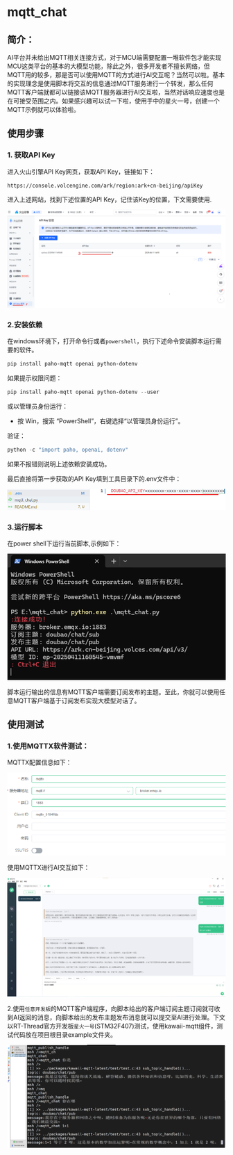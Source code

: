 # mqtt_chat

## 简介：

AI平台并未给出MQTT相关连接方式，对于MCU端需要配置一堆软件包才能实现MCU这类平台的基本的大模型功能，除此之外，很多开发者不擅长网络，但MQTT用的较多，那是否可以使用MQTT的方式进行AI交互呢？当然可以啦。基本的实现理念是使用脚本将交互的信息通过MQTT服务进行一个转发，那么任何MQTT客户端就都可以链接该MQTT服务器进行AI交互啦，当然对话响应速度也是在可接受范围之内。如果感兴趣可以试一下啦，使用手中的星火一号，创建一个MQTT示例就可以体验啦。

## 使用步骤

### 1. 获取API Key

进入火山引擎API Key网页，获取API Key，链接如下：

```cobol
https://console.volcengine.com/ark/region:ark+cn-beijing/apiKey
```

进入上述网站，找到下述位置的API Key，记住该Key的位置，下文需要使用.

![](figures/1.apikey.png)

### 2.安装依赖

在windows环境下，打开命令行或者`powershell`，执行下述命令安装脚本运行需要的软件。

```powershell
pip install paho-mqtt openai python-dotenv
```

如果提示权限问题：

```powershell
pip install paho-mqtt openai python-dotenv --user
```

或以管理员身份运行：

- 按 Win，搜索 “PowerShell”，右键选择“以管理员身份运行”。

验证：

```powershell
python -c "import paho, openai, dotenv"
```

如果不报错则说明上述依赖安装成功。

最后直接将第一步获取的API Key填到工具目录下的.env文件中：

![](figures/2.key.png)

### 3.运行脚本

在power shell下运行当前脚本,示例如下：

![](figures/3.mode.png)

脚本运行输出的信息有MQTT客户端需要订阅发布的主题。至此，你就可以使用任意MQTT客户端基于订阅发布实现大模型对话了。

## 使用测试

### 1.使用MQTTX软件测试：

MQTTX配置信息如下：

![5.mqttxconfig](figures/5.mqttxconfig.png)

使用MQTTX进行AI交互如下：

![4.mqttx](figures/4.mqttx.png)

2.使用`任意开发板`的MQTT客户端程序，向脚本给出的客户端订阅主题订阅就可收到AI返回的消息，向脚本给出的发布主题发布消息就可以提交至AI进行处理。下文以RT-Thread官方开发板`星火一号`(STM32F407)测试，使用kawaii-mqtt组件，测试代码放在项目根目录example文件夹。

![](figures/6.mcu.png)